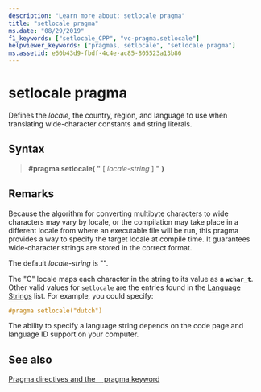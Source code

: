 ```yaml
---
description: "Learn more about: setlocale pragma"
title: "setlocale pragma"
ms.date: "08/29/2019"
f1_keywords: ["setlocale_CPP", "vc-pragma.setlocale"]
helpviewer_keywords: ["pragmas, setlocale", "setlocale pragma"]
ms.assetid: e60b43d9-fbdf-4c4e-ac85-805523a13b86
---
```

# setlocale pragma

Defines the *locale*, the country, region, and language to use when translating wide-character constants and string literals.

## Syntax

> **#pragma setlocale( "** [ *locale-string* ] **" )**

## Remarks

Because the algorithm for converting multibyte characters to wide characters may vary by locale, or the compilation may take place in a different locale from where an executable file will be run, this pragma provides a way to specify the target locale at compile time. It guarantees wide-character strings are stored in the correct format.

The default *locale-string* is "".

The "C" locale maps each character in the string to its value as a **`wchar_t`**. Other valid values for `setlocale` are the entries found in the [Language Strings](../c-runtime-library/language-strings.md) list. For example, you could specify:

```cpp
#pragma setlocale("dutch")
```

The ability to specify a language string depends on the code page and language ID support on your computer.

## See also

[Pragma directives and the __pragma keyword](../preprocessor/pragma-directives-and-the-pragma-keyword.md)
